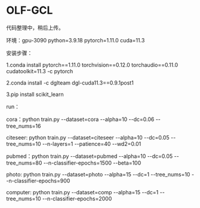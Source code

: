 # OLF-GCL
代码整理中，稍后上传。

环境：gpu-3090
python=3.9.18
pytorch=1.11.0
cuda=11.3

安装步骤：

1.conda install pytorch==1.11.0 torchvision==0.12.0 torchaudio==0.11.0 cudatoolkit=11.3 -c pytorch

2.conda install -c dglteam dgl-cuda11.3==0.9.1post1

3.pip install scikit_learn

run：

cora：python train.py --dataset=cora --alpha=10 --dc=0.06 --tree_nums=16

citeseer: python train.py --dataset=citeseer --alpha=10 --dc=0.05 --tree_nums=10 --n-layers=1  --patience=40 --wd2=0.01

pubmed：python train.py --dataset=pubmed --alpha=10 --dc=0.05 --tree_nums=80 --n-classifier-epochs=1500 --beta=100

photo: python train.py --dataset=photo --alpha=15 --dc=1 --tree_nums=10 --n-classifier-epochs=900

computer: python train.py --dataset=comp --alpha=15 --dc=1 --tree_nums=10 --n-classifier-epochs=2000
